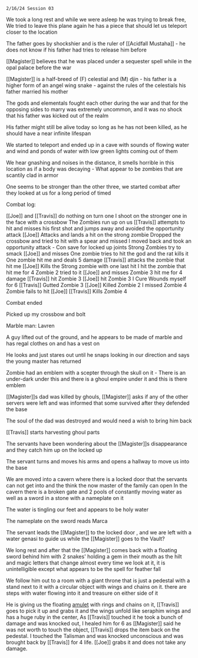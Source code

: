 	2/16/24 Session 03

We took a long rest and while we were asleep he was trying to break free, We tried to leave this plane again he has a piece that should let us teleport closer to the location

The father goes by shockshier and is the ruler of [[Acidfall Mustaha]] - he does not know if his father had tries to release him before

[[Magister]] believes that he was placed under a sequester spell while in the opal palace before the war

[[Magister]] is a half-breed of (F) celestial and (M) djin - his father is a higher form of an angel wing snake - against the rules of the celestials his father married his mother

The gods and elementals fought each other during the war and that for the opposing sides to marry was extremely uncommon, and it was no shock that his father was kicked out of the realm

His father might still be alive today so long as he has not been killed, as he should have a near infinite lifespan

We started to teleport and ended up in a cave with sounds of flowing water and wind and ponds of water with low green lights coming out of them

We hear gnashing and noises in the distance, it smells horrible in this location as if a body was decaying - What appear to be zombies that are scantily clad in armor

One seems to be stronger than the other three, we started combat after they looked at us for a long period of timed

Combat log:

[[Joe]] and [[Travis]] do nothing on turn one
I shoot on the stronger one in the face with a crossbow
The Zombies run up on us 
[[Travis]] attempts to hit and misses his first shot and jumps away and avoided the opportunity attack
[[Joe]] Attacks and lands a hit on the strong zombie
Dropped the crossbow and tried to hit with a spear and missed I moved back and took an opportunity attack - Con save for locked up joints
Strong Zombies try to smack [[Joe]] and misses
One zombie tries to hit the god and the rat kills it
One zombie hit me and deals 5 damage
[[Travis]] attacks the zombie that hit me
[[Joe]] Kills the Strong zombie with one last hit
I hit the zombie that hit me for 4
Zombie 2 tried to it [[Joe]] and misses
Zombie 3 hit me for 4 damage
[[Travis]] hit Zombie 3
[[Joe]] hit Zombie 3
I Cure Wounds myself for 6
[[Travis]] Gutted Zombie 3
[[Joe]] Killed Zombie 2
I missed Zombie 4
Zombie fails to hit [[Joe]]
[[Travis]] Kills Zombie 4

Combat ended

Picked up my crossbow and bolt

Marble man: Lavren

A guy lifted out of the ground, and he appears to be made of marble and has regal clothes on and has a vest on

He looks and just stares out until he snaps looking in our direction and says the young master has returned

Zombie had an emblem with a scepter through the skull on it - There is an under-dark under this and there is a ghoul empire under it and this is there emblem

[[Magister]]s dad was killed by ghouls, [[Magister]] asks if any of the other servers were left and was informed that some survived after they defended the base

The soul of the dad was destroyed and would need a wish to bring him back

[[Travis]] starts harvesting ghoul parts

The servants have been wondering about the [[Magister]]s disappearance and they catch him up on the locked up

The servant turns and moves his arms and opens a hallway to move us into the base

We are moved into a cavern where there is a locked door that the servants can not get into and the think the now master of the family can open In the cavern there is a broken gate and 2 pools of constantly moving water as well as a sword in a stone with a nameplate on it

The water is tingling our feet and appears to be holy water

The nameplate on the sword reads Marca

The servant leads the [[Magister]] to the locked door , and we are left with a water genasi to guide us while the [[Magister]] goes to the Vault?  

We long rest and after that the [[Magister]] comes back with a floating sword behind him with 2 snakes' holding a gem in their mouth as the hilt and magic letters that change almost every time we look at it, it is unintelligible except what appears to be the spell for feather fall

We follow him out to a room with a giant throne that is just a pedestal with a stand next to it with a circular object with wings and chains on it. there are steps with water flowing into it and treasure on either side of it 

He is giving us the floating [amulet](https://www.dndbeyond.com/magic-items/4778-talisman-of-pure-good) with rings and chains on it, [[Travis]] goes to pick it up and grabs it and the wings unfold like seraphim wings and has a huge ruby in the center, As [[Travis]] touched it he took a bunch of damage and was knocked out, I healed him for 6 as [[Magister]] said he was not worth to touch the object, [[Travis]] drops the item back on the pedestal. I touched the Talisman and was knocked unconscious and was brought back by [[Travis]] for 4 life. [[Joe]] grabs it and does not take any damage. 